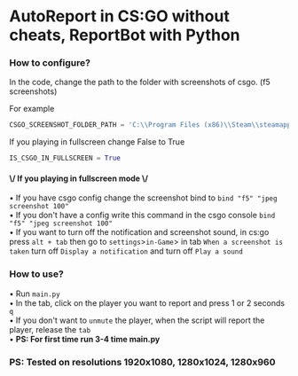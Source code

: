# AutoReport in CS:GO without cheats, ReportBot with Python

### How to configure?
In the code, change the path to the folder with screenshots of csgo. (f5 screenshots)

For example
```python
CSGO_SCREENSHOT_FOLDER_PATH = 'C:\\Program Files (x86)\\Steam\\steamapps\\common\\Counter-Strike Global Offensive\\csgo\\screenshots'
```

If you playing in fullscreen change False to True
```python
IS_CSGO_IN_FULLSCREEN = True
```

#### \\/ If you playing in fullscreen mode \\/
• If you have csgo config change the screenshot bind to ```bind "f5" "jpeg screenshot 100"``` <br/>
• If you don't have a config write this command in the csgo console ```bind "f5" "jpeg screenshot 100"``` <br/>
• If you want to turn off the notification and screenshot sound, in cs:go press ```alt + tab``` then go to ```settings```>```in-Game```> in tab ```When a screenshot is taken``` turn off ```Display a notification``` and turn off ```Play a sound```

### How to use?
• Run ```main.py``` <br />
• In the tab, click on the player you want to report and press 1 or 2 seconds ```q``` <br/>
• If you don't want to ```unmute``` the player, when the script will report the player, release the ```tab``` <br/>
• **PS: For first time run 3-4 time main.py**

<h3> PS: Tested on resolutions 1920x1080, 1280x1024, 1280x960 <h2/>
